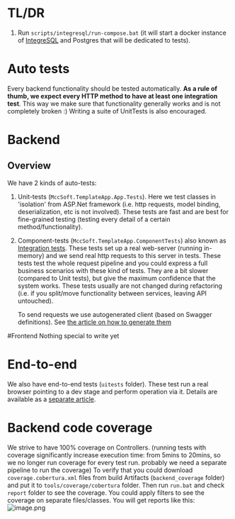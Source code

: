 # TL/DR
1. Run `scripts/integresql/run-compose.bat` (it will start a docker instance of [IntegreSQL](https://github.com/allaboutapps/integresql) and Postgres that will be dedicated to tests).


# Auto tests
Every backend functionality should be tested automatically.
**As a rule of thumb, we expect every HTTP method to have at least one integration test**. This way we make sure that functionality generally works and is not completely broken :)
Writing a suite of UnitTests is also encouraged.

# Backend
## Overview
We have 2 kinds of auto-tests:
1. Unit-tests (`MccSoft.TemplateApp.App.Tests`). Here we test classes in 'isolation' from ASP.Net framework (i.e. http requests, model binding, deserialization, etc is not involved).
These tests are fast and are best for fine-grained testing (testing every detail of a certain method/functionality).
1. Component-tests (`MccSoft.TemplateApp.ComponentTests`) also known as [Integration tests](https://docs.microsoft.com/en-us/aspnet/core/test/integration-tests?view=aspnetcore-6.0). These tests set up a real web-server (running in-memory) and we send real http requests to this server in tests.
These tests test the whole request pipeline and you could express a full business scenarios with these kind of tests.
They are a bit slower (compared to Unit tests), but give the maximum confidence that the system works.
These tests usually are not changed during refactoring (i.e. if you split/move functionality between services, leaving API untouched).

   To send requests we use autogenerated client (based on Swagger definitions). See [the article on how to generate them](./Client-autogeneration.md)


#Frontend
Nothing special to write yet

# End-to-end
We also have end-to-end tests (`uitests` folder).
These test run a real browser pointing to a dev stage and perform operation via it.
Details are available as a [separate article](./UI-tests.md).


# Backend code coverage
We strive to have 100% coverage on Controllers.
(running tests with coverage significantly increase execution time: from 5mins to 20mins, so we no longer run coverage for every test run. probably we need a separate pipeline to run the coverage)
To verify that you could download `coverage.cobertura.xml` files from build Artifacts (`backend_coverage` folder) and put it to `tools/coverage/cobertura` folder. Then run `run.bat` and check `report` folder to see the coverage. You could apply filters to see the coverage on separate files/classes.
You will get reports like this:
![image.png](/.attachments/image-e52a3825-d48b-43ab-9cb0-f5a9e3924d76.png)
